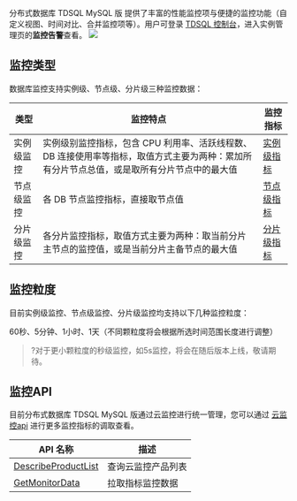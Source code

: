 分布式数据库 TDSQL MySQL 版 提供了丰富的性能监控项与便捷的监控功能（自定义视图、时间对比、合并监控项等）。用户可登录 [TDSQL 控制台](https://console.cloud.tencent.com/tdsqld/instance-tdmysql)，进入实例管理页的**监控告警**查看。
![](https://qcloudimg.tencent-cloud.cn/raw/f41b5ba807b321f9c7120c219e5b5320.png)

## 监控类型
数据库监控支持实例级、节点级、分片级三种监控数据：

| 类型 | 监控特点 | 监控指标 |
| ------ | ------ | ------ |
| 实例级监控 |实例级别监控指标，包含 CPU 利用率、活跃线程数、DB 连接使用率等指标，取值方式主要为两种：累加所有分片节点总值，或是取所有分片节点中的最大值 | [实例级指标](https://cloud.tencent.com/document/product/248/54401) |
| 节点级监控 |各 DB 节点监控指标，直接取节点值 | [节点级指标](https://cloud.tencent.com/document/product/248/54399) |
| 分片级监控 |各分片监控指标，取值方式主要为两种：取当前分片主节点的监控值，或是当前分片主备节点的最大值 | [分片级指标](https://cloud.tencent.com/document/product/248/54407) |

## 监控粒度
目前实例级监控、节点级监控、分片级监控均支持以下几种监控粒度：

60秒、5分钟、1小时、1天（不同颗粒度将会根据所选时间范围长度进行调整）

>?对于更小颗粒度的秒级监控，如5s监控，将会在随后版本上线，敬请期待。

## 监控API
目前分布式数据库 TDSQL MySQL 版通过云监控进行统一管理，您可以通过 [云监控api](https://cloud.tencent.com/document/product/248/87589) 进行更多监控指标的调取查看。

| API 名称 | 描述 |
| ------ | ------ |
| [DescribeProductList](https://cloud.tencent.com/document/api/248/443744) | 查询云监控产品列表 |
| [GetMonitorData](https://cloud.tencent.com/document/api/248/31014) | 拉取指标监控数据 |
